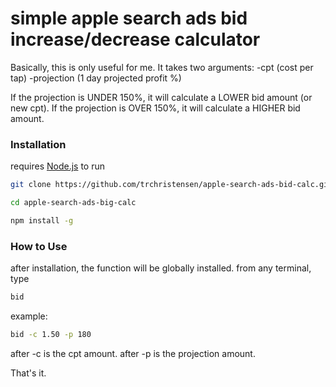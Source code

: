 # simple apple search ads bid increase/decrease calculator

Basically, this is only useful for me.
It takes two arguments:
  -cpt (cost per tap)
  -projection (1 day projected profit %)

If the projection is UNDER 150%, it will calculate a LOWER bid amount (or new cpt).
If the projection is OVER 150%, it will calculate a HIGHER bid amount.

### Installation

requires [Node.js](https://nodejs.org/) to run
```sh
git clone https://github.com/trchristensen/apple-search-ads-bid-calc.git
```
```sh
cd apple-search-ads-big-calc
```
```sh
npm install -g
```

### How to Use

after installation, the function will be globally installed.
from any terminal, type
```sh
bid
```

example: 

```sh
bid -c 1.50 -p 180
```

after -c is the cpt amount.
after -p is the projection amount.

That's it.
